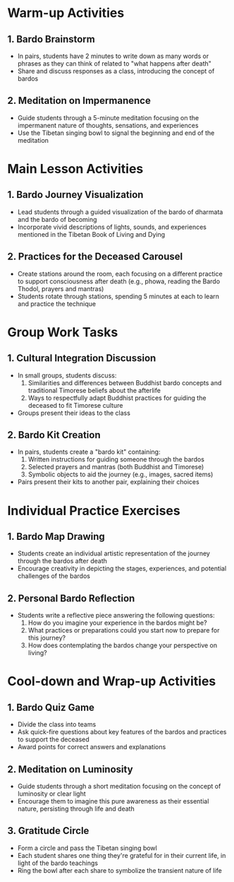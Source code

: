 # Warm-up Activities

## 1. Bardo Brainstorm
- In pairs, students have 2 minutes to write down as many words or phrases as they can think of related to "what happens after death"
- Share and discuss responses as a class, introducing the concept of bardos

## 2. Meditation on Impermanence
- Guide students through a 5-minute meditation focusing on the impermanent nature of thoughts, sensations, and experiences
- Use the Tibetan singing bowl to signal the beginning and end of the meditation

# Main Lesson Activities

## 1. Bardo Journey Visualization
- Lead students through a guided visualization of the bardo of dharmata and the bardo of becoming
- Incorporate vivid descriptions of lights, sounds, and experiences mentioned in the Tibetan Book of Living and Dying

## 2. Practices for the Deceased Carousel
- Create stations around the room, each focusing on a different practice to support consciousness after death (e.g., phowa, reading the Bardo Thodol, prayers and mantras)
- Students rotate through stations, spending 5 minutes at each to learn and practice the technique

# Group Work Tasks

## 1. Cultural Integration Discussion
- In small groups, students discuss:
  1. Similarities and differences between Buddhist bardo concepts and traditional Timorese beliefs about the afterlife
  2. Ways to respectfully adapt Buddhist practices for guiding the deceased to fit Timorese culture
- Groups present their ideas to the class

## 2. Bardo Kit Creation
- In pairs, students create a "bardo kit" containing:
  1. Written instructions for guiding someone through the bardos
  2. Selected prayers and mantras (both Buddhist and Timorese)
  3. Symbolic objects to aid the journey (e.g., images, sacred items)
- Pairs present their kits to another pair, explaining their choices

# Individual Practice Exercises

## 1. Bardo Map Drawing
- Students create an individual artistic representation of the journey through the bardos after death
- Encourage creativity in depicting the stages, experiences, and potential challenges of the bardos

## 2. Personal Bardo Reflection
- Students write a reflective piece answering the following questions:
  1. How do you imagine your experience in the bardos might be?
  2. What practices or preparations could you start now to prepare for this journey?
  3. How does contemplating the bardos change your perspective on living?

# Cool-down and Wrap-up Activities

## 1. Bardo Quiz Game
- Divide the class into teams
- Ask quick-fire questions about key features of the bardos and practices to support the deceased
- Award points for correct answers and explanations

## 2. Meditation on Luminosity
- Guide students through a short meditation focusing on the concept of luminosity or clear light
- Encourage them to imagine this pure awareness as their essential nature, persisting through life and death

## 3. Gratitude Circle
- Form a circle and pass the Tibetan singing bowl
- Each student shares one thing they're grateful for in their current life, in light of the bardo teachings
- Ring the bowl after each share to symbolize the transient nature of life